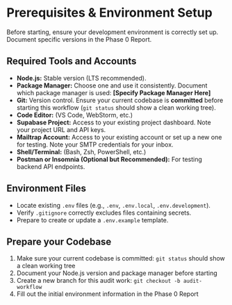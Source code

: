 # Prerequisites & Environment Setup

Before starting, ensure your development environment is correctly set up. Document specific versions in the Phase 0 Report.

## Required Tools and Accounts

* **Node.js:** Stable version (LTS recommended).
* **Package Manager:** Choose one and use it consistently. Document which package manager is used: **[Specify Package Manager Here]**
* **Git:** Version control. Ensure your current codebase is **committed** before starting this workflow (`git status` should show a clean working tree).
* **Code Editor:** (VS Code, WebStorm, etc.)
* **Supabase Project:** Access to your existing project dashboard. Note your project URL and API keys.
* **Mailtrap Account:** Access to your existing account or set up a new one for testing. Note your SMTP credentials for your inbox.
* **Shell/Terminal:** (Bash, Zsh, PowerShell, etc.)
* **Postman or Insomnia (Optional but Recommended):** For testing backend API endpoints.

## Environment Files

* Locate existing `.env` files (e.g., `.env`, `.env.local`, `.env.development`).
* Verify `.gitignore` correctly excludes files containing secrets.
* Prepare to create or update a `.env.example` template.

## Prepare your Codebase

1. Make sure your current codebase is committed: `git status` should show a clean working tree
2. Document your Node.js version and package manager before starting
3. Create a new branch for this audit work: `git checkout -b audit-workflow`
4. Fill out the initial environment information in the Phase 0 Report

